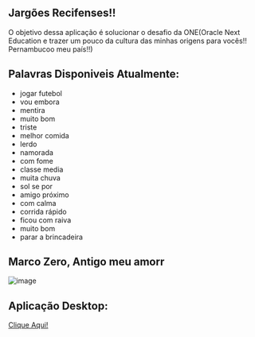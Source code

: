 ## Jargões Recifenses!!
<p>O objetivo dessa aplicação é solucionar o desafio da ONE(Oracle Next Education e trazer um pouco da cultura das minhas origens para vocês!! Pernambucoo meu país!!)</p>

## Palavras Disponiveis Atualmente:
<ul>
<li>jogar futebol</li>
<li>vou embora</li>
<li>mentira</li>
<li>muito bom</li>
<li>triste</li>
<li>melhor comida</li>
<li>lerdo</li>
<li>namorada</li>
<li>com fome</li>
<li>classe media</li>
<li>muita chuva</li>
<li>sol se por</li>
<li>amigo próximo</li>
<li>com calma</li>
<li>corrida rápido</li>
<li>ficou com raiva</li>
<li>muito bom</li>
<li>parar a brincadeira</li>
</ul>

## Marco Zero, Antigo meu amorr

![image](https://github.com/user-attachments/assets/babb7ed5-60d0-4110-a221-6115a1525aff)

## Aplicação Desktop:
<a href="https://lucasadao.github.io/dicionarioPE/"> Clique Aqui!</a>
 
